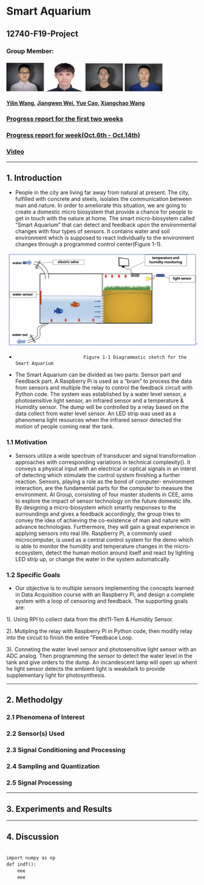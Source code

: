 
# Smart Aquarium
## 12740-F19-Project

### Group Member: 

<div class="test">
    <img src="Pht/YLW.JPG" alt="visualization" width="100" height="75" />
    <img src="Pht/JWW.jpg" alt="visualization" width="100" height="80" />
    <img src="Pht/YC.JPG" alt="visualization" width="100" height="75" />
    <img src="Pht/XCW.JPG" alt="visualization" width="100" height="73" />
</div>
    
#### [Yilin Wang](mailto:yilinw2@andrew.cmu.edu), [Jiangwen Wei](mailto:jiangwew@andrew.cmu.edu), [Yue Cao](mailto:yuec3@andrew.cmu.edu), [Xiangchao Wang](mailto:xiangchw@andrew.cmu.edu)

### [Progress report for the first two weeks](https://dylan-wyl10.github.io/12740/index.html)
### [Progress report for week(Oct.6th - Oct.14th)]()
### [Video]()

---------------------
## 1. Introduction

* People in the city are living far away from natural at present. The city, fulfilled with concrete and steels, isolates the communication between man and nature. In order to ameliorate this situation, we are going to create a domestic micro biosystem that provide a chance for people to get in touch with the nature at home. The smart micro-biosystem called “Smart Aquarium” that can detect and feedback upon the environmental changes with four types of sensors. It contains water and soil environment which is supposed to react individually to the environment changes through a programmed control center(Figure 1-1). 

<p><img src="image012%E7%9A%84%E5%89%AF%E6%9C%AC.jpg" alt="visualization" /></p>

-                              Figure 1-1 Diagrammatic sketch for the Smart Aquarium

* The Smart Aquarium can be divided as two parts: Sensor part and Feedback part. A Raspberry Pi is used as a “brain” to process the data from sensors and multiple the relay to control the feedback circuit with Python code. The system was established by a water level sensor, a photosensitive light sensor, an infrared sensor and a temperature & Humidity sensor. The dump will be controlled by a relay based on the data collect from water level sensor. An LED strip was used as a phenomena light resources when the infrared sensor detected the motion of people coming near the tank. 

### 1.1 Motivation

* Sensors utilize a wide spectrum of transducer and signal transformation approaches with corresponding variations in technical complexity(). It conveys a physical input with an electrical or optical signals in an interst of detecting which stimulate the control system finishing a further reaction. Sensors, playing a role as the bond of computer- environment interaction, are the fundamental parts for the computer to measure the environment. AI Group, consisting of four master students in CEE, aims to explore the impact of sensor technology on the future domestic life. By designing a micro-biosystem which smartly responses to the surroundings and gives a feedback accordingly, the group tries to convey the idea of achieving the co-existence of man and nature with advance technologies. Furthermore, they will gain a great experience in applying sensors into real life. Raspberry Pi, a commonly used microcomputer, is used as a central control system for the demo which is able to monitor the humidity and temperature changes in the micro-ecosystem, detect the human motion around itself and react by lighting LED strip up, or change the water in the system automatically. 

### 1.2 Specific Goals

* Our objective is to multiple sensors implementing the concepts learned in Data Acquisition course with an Raspberry Pi, and design a complete system with a loop of censoring and feedback. The supporting goals are:

1). Using RPI to collect data from the dht11-Tem & Humidity Sensor. 

2). Mutipling the relay with Raspberry Pi in Python code, then modify relay into the circuit to finish the entire "Feedbace Loop. 

3). Conneting the water level sensor and photosensitive light sensor with an ADC analog. Then programming the sensor to detect the water level in the tank and give orders to the dump. An incandescent lamp will open up whent he light sensor detects the ambient light is weakdark to provide supplementary light for photosynthesis. 



---------------------
## 2. Methodolgy

### 2.1 Phenomena of Interest

### 2.2 Sensor(s) Used

### 2.3 Signal Conditioning and Processing

### 2.4 Sampling and Quantization

### 2.5 Signal Processing

---------------------

## 3. Experiments and Results

---------------------
## 4. Discussion


```markdown

import numpy as np
def indf():
    eee
    eee
    
```


